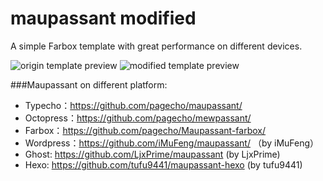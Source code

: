 maupassant modified
==========

A simple Farbox template with great performance on different devices.

![origin template preview](https://ddydeg.by3302.livefilestore.com/y2p1ZgHER4eIFaEHhwaf96MvZH4_iLufEIDj7o8acDgI1GXFDtPI-eRAgvokFoR9irbz738gMmWc_N7yexG6uhB1Dcmelb0cXg8HexpiAdZ5HQ/m.png "Maupassant template preview")
![modified template preview](http://7xqput.com1.z0.glb.clouddn.com/blog%2Fpreview.png "Maupassant template preview")


###Maupassant on different platform:

+ Typecho：https://github.com/pagecho/maupassant/
+ Octopress：https://github.com/pagecho/mewpassant/
+ Farbox：https://github.com/pagecho/Maupassant-farbox/
+ Wordpress：https://github.com/iMuFeng/maupassant/ （by iMuFeng）
+ Ghost: https://github.com/LjxPrime/maupassant (by LjxPrime)
+ Hexo: https://github.com/tufu9441/maupassant-hexo (by tufu9441)

